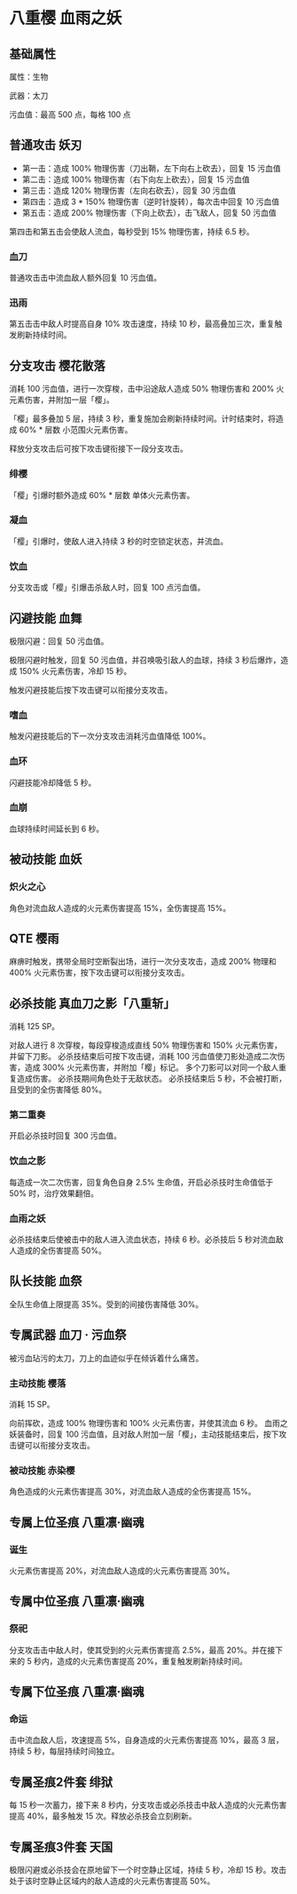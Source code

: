 # 八重樱 血雨之妖

## 基础属性

属性：生物

武器：太刀

污血值：最高 500 点，每格 100 点

## 普通攻击 妖刃

* 第一击：造成 100% 物理伤害（刀出鞘，左下向右上砍去），回复 15 污血值
* 第二击：造成 100% 物理伤害（右下向左上砍去），回复 15 污血值
* 第三击：造成 120% 物理伤害（左向右砍去），回复 30 污血值
* 第四击：造成 3 * 150% 物理伤害（逆时针旋转），每次击中回复 10 污血值
* 第五击：造成 200% 物理伤害（下向上砍去），击飞敌人，回复 50 污血值

第四击和第五击会使敌人流血，每秒受到 15% 物理伤害，持续 6.5 秒。

### 血刀

普通攻击击中流血敌人额外回复 10 污血值。

### 迅雨

第五击击中敌人时提高自身 10% 攻击速度，持续 10 秒，最高叠加三次，重复触发刷新持续时间。

## 分支攻击 樱花散落

消耗 100 污血值，进行一次穿梭，击中沿途敌人造成 50% 物理伤害和 200% 火元素伤害，并附加一层「樱」。

「樱」最多叠加 5 层，持续 3 秒，重复施加会刷新持续时间。计时结束时，将造成 60% * 层数 小范围火元素伤害。

释放分支攻击后可按下攻击键衔接下一段分支攻击。

### 绯樱

「樱」引爆时额外造成 60% * 层数 单体火元素伤害。

### 凝血

「樱」引爆时，使敌人进入持续 3 秒的时空锁定状态，并流血。

### 饮血

分支攻击或「樱」引爆击杀敌人时，回复 100 点污血值。

## 闪避技能 血舞

极限闪避：回复 50 污血值。

极限闪避时触发，回复 50 污血值，并召唤吸引敌人的血球，持续 3 秒后爆炸，造成 150% 火元素伤害，冷却 15 秒。

触发闪避技能后按下攻击键可以衔接分支攻击。

### 嗜血

触发闪避技能后的下一次分支攻击消耗污血值降低 100%。

### 血环

闪避技能冷却降低 5 秒。

### 血崩

血球持续时间延长到 6 秒。

## 被动技能 血妖

### 炽火之心

角色对流血敌人造成的火元素伤害提高 15%，全伤害提高 15%。

## QTE 樱雨

麻痹时触发，携带全局时空断裂出场，进行一次分支攻击，造成 200% 物理和 400% 火元素伤害，按下攻击键可以衔接分支攻击。

## 必杀技能 真血刀之影「八重斩」

消耗 125 SP。

对敌人进行 8 次穿梭，每段穿梭造成直线 50% 物理伤害和 150% 火元素伤害，并留下刀影。
必杀技结束后可按下攻击键，消耗 100 污血值使刀影处造成二次伤害，造成 300% 火元素伤害，并附加「樱」标记。
多个刀影可以对同一个敌人重复造成伤害。
必杀技期间角色处于无敌状态。
必杀技结束后 5 秒，不会被打断，且受到的全伤害降低 80%。

### 第二重奏

开启必杀技时回复 300 污血值。

### 饮血之影

每造成一次二次伤害，回复角色自身 2.5% 生命值，开启必杀技时生命值低于 50% 时，治疗效果翻倍。

### 血雨之妖

必杀技结束后使被击中的敌人进入流血状态，持续 6 秒。必杀技后 5 秒对流血敌人造成的全伤害提高 50%。

## 队长技能 血祭

全队生命值上限提高 35%。受到的间接伤害降低 30%。

## 专属武器 血刀 · 污血祭

被污血玷污的太刀，刀上的血迹似乎在倾诉着什么痛苦。

### 主动技能 樱落

消耗 15 SP。

向前挥砍，造成 100% 物理伤害和 100% 火元素伤害，并使其流血 6 秒。
血雨之妖装备时，回复 100 污血值，且对敌人附加一层「樱」，主动技能结束后，按下攻击键可以衔接分支攻击。

### 被动技能 赤染樱

角色造成的火元素伤害提高 30%，对流血敌人造成的全伤害提高 15%。

## 专属上位圣痕 八重凛·幽魂

### 诞生

火元素伤害提高 20%，对流血敌人造成的火元素伤害提高 30%。

## 专属中位圣痕 八重凛·幽魂

### 祭祀

分支攻击击中敌人时，使其受到的火元素伤害提高 2.5%，最高 20%。并在接下来的 5 秒内，造成的火元素伤害提高 20%，重复触发刷新持续时间。

## 专属下位圣痕 八重凛·幽魂

### 命运

击中流血敌人后，攻速提高 5%，自身造成的火元素伤害提高 10%，最高 3 层，持续 5 秒，每层持续时间独立。

## 专属圣痕2件套 绯狱

每 15 秒一次蓄力，接下来 8 秒内，分支攻击或必杀技击中敌人造成的火元素伤害提高 40%，最多触发 15 次。释放必杀技会立刻刷新。

## 专属圣痕3件套 天国

极限闪避或必杀技会在原地留下一个时空静止区域，持续 5 秒，冷却 15 秒。攻击处于该时空静止区域内的敌人造成的火元素伤害提高 50%。
